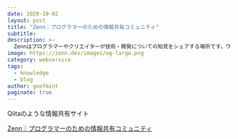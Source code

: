 ```yaml
---
date: 2020-10-02
layout: post
title: "Zenn｜プログラマーのための情報共有コミュニティ"
subtitle: 
description: >-
  Zennはプログラマーやクリエイターが技術・開発についての知見をシェアする場所です。ウェブ上での本の販売や、読者からのサポートにより対価を受け取ることができます。
image: https://zenn.dev/images/og-large.png
category: webservice
tags:
  - knowledge
  - blog
author: goofmint
paginate: true
---
```

Qiitaのような情報共有サイト

[Zenn｜プログラマーのための情報共有コミュニティ](https://zenn.dev/)
